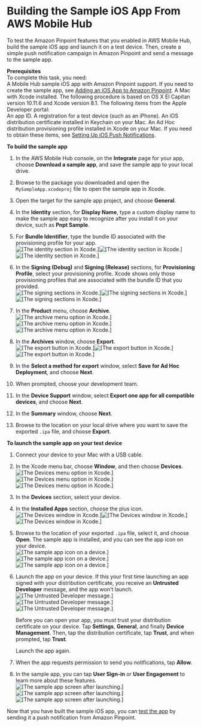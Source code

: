 # Building the Sample iOS App From AWS Mobile Hub<a name="getting-started-ios-sampleapp"></a>

To test the Amazon Pinpoint features that you enabled in AWS Mobile Hub, build the sample iOS app and launch it on a test device\. Then, create a simple push notification campaign in Amazon Pinpoint and send a message to the sample app\.

**Prerequisites**  
To complete this task, you need:  
A Mobile Hub sample iOS app with Amazon Pinpoint support\. If you need to create the sample app, see [Adding an iOS App to Amazon Pinpoint](getting-started-ios-mobilehub.md)\.
A Mac with Xcode installed\. The following procedure is based on OS X El Capitan version 10\.11\.6 and Xcode version 8\.1\.
The following items from the Apple Developer portal:  
An app ID\.
A registration for a test device \(such as an iPhone\)\.
An iOS distribution certificate installed in Keychain on your Mac\.
An Ad Hoc distribution provisioning profile installed in Xcode on your Mac\.
If you need to obtain these items, see [Setting Up iOS Push Notifications](apns-setup.md)\.

**To build the sample app**

1. In the AWS Mobile Hub console, on the **Integrate** page for your app, choose **Download a sample app**, and save the sample app to your local drive\.

1. Browse to the package you downloaded and open the `MySampleApp.xcodeproj` file to open the sample app in Xcode\.

1. Open the target for the sample app project, and choose **General**\.

1. In the **Identity** section, for **Display Name**, type a custom display name to make the sample app easy to recognize after you install it on your device, such as **Pnpt Sample**\.

1. For **Bundle Identifier**, type the bundle ID associated with the provisioning profile for your app\.  
![\[The identity section in Xcode.\]](http://docs.aws.amazon.com/pinpoint/latest/developerguide/images/xcode_identity.png)![\[The identity section in Xcode.\]](http://docs.aws.amazon.com/pinpoint/latest/developerguide/)![\[The identity section in Xcode.\]](http://docs.aws.amazon.com/pinpoint/latest/developerguide/)

1. In the **Signing \(Debug\)** and **Signing \(Release\)** sections, for **Provisioning Profile**, select your provisioning profile\. Xcode shows only those provisioning profiles that are associated with the bundle ID that you provided\.  
![\[The signing sections in Xcode.\]](http://docs.aws.amazon.com/pinpoint/latest/developerguide/images/xcode_signing.png)![\[The signing sections in Xcode.\]](http://docs.aws.amazon.com/pinpoint/latest/developerguide/)![\[The signing sections in Xcode.\]](http://docs.aws.amazon.com/pinpoint/latest/developerguide/)

1. In the **Product** menu, choose **Archive**\.   
![\[The archive menu option in Xcode.\]](http://docs.aws.amazon.com/pinpoint/latest/developerguide/images/xcode_archive.png)![\[The archive menu option in Xcode.\]](http://docs.aws.amazon.com/pinpoint/latest/developerguide/)![\[The archive menu option in Xcode.\]](http://docs.aws.amazon.com/pinpoint/latest/developerguide/)

1. In the **Archives** window, choose **Export**\.  
![\[The export button in Xcode.\]](http://docs.aws.amazon.com/pinpoint/latest/developerguide/images/xcode_export.png)![\[The export button in Xcode.\]](http://docs.aws.amazon.com/pinpoint/latest/developerguide/)![\[The export button in Xcode.\]](http://docs.aws.amazon.com/pinpoint/latest/developerguide/)

1. In the **Select a method for export** window, select **Save for Ad Hoc Deployment**, and choose **Next**\.

1. When prompted, choose your development team\.

1. In the **Device Support** window, select **Export one app for all compatible devices**, and choose **Next**\.

1. In the **Summary** window, choose **Next**\.

1. Browse to the location on your local drive where you want to save the exported `.ipa` file, and choose **Export**\.

**To launch the sample app on your test device**

1. Connect your device to your Mac with a USB cable\.

1. In the Xcode menu bar, choose **Window**, and then choose **Devices**\.  
![\[The Devices menu option in Xcode.\]](http://docs.aws.amazon.com/pinpoint/latest/developerguide/images/xcode_devices.png)![\[The Devices menu option in Xcode.\]](http://docs.aws.amazon.com/pinpoint/latest/developerguide/)![\[The Devices menu option in Xcode.\]](http://docs.aws.amazon.com/pinpoint/latest/developerguide/)

1. In the **Devices** section, select your device\.

1. In the **Installed Apps** section, choose the plus icon\.  
![\[The Devices window in Xcode.\]](http://docs.aws.amazon.com/pinpoint/latest/developerguide/images/xcode_deviceswindow.png)![\[The Devices window in Xcode.\]](http://docs.aws.amazon.com/pinpoint/latest/developerguide/)![\[The Devices window in Xcode.\]](http://docs.aws.amazon.com/pinpoint/latest/developerguide/)

1. Browse to the location of your exported `.ipa` file, select it, and choose **Open**\. The sample app is installed, and you can see the app icon on your device\.  
![\[The sample app icon on a device.\]](http://docs.aws.amazon.com/pinpoint/latest/developerguide/images/app_image.png)![\[The sample app icon on a device.\]](http://docs.aws.amazon.com/pinpoint/latest/developerguide/)![\[The sample app icon on a device.\]](http://docs.aws.amazon.com/pinpoint/latest/developerguide/)

1. Launch the app on your device\. If this your first time launching an app signed with your distribution certificate, you receive an **Untrusted Developer** message, and the app won't launch\.   
![\[The Untrusted Developer message.\]](http://docs.aws.amazon.com/pinpoint/latest/developerguide/images/app_untrusted.png)![\[The Untrusted Developer message.\]](http://docs.aws.amazon.com/pinpoint/latest/developerguide/)![\[The Untrusted Developer message.\]](http://docs.aws.amazon.com/pinpoint/latest/developerguide/)

   Before you can open your app, you must trust your distribution certificate on your device\. Tap **Settings**, **General**, and finally **Device Management**\. Then, tap the distribution certificate, tap **Trust**, and when prompted, tap **Trust**\.

   Launch the app again\.

1. When the app requests permission to send you notifications, tap **Allow**\.

1. In the sample app, you can tap **User Sign\-in** or **User Engagement** to learn more about these features\.  
![\[The sample app screen after launching.\]](http://docs.aws.amazon.com/pinpoint/latest/developerguide/images/app_screen.png)![\[The sample app screen after launching.\]](http://docs.aws.amazon.com/pinpoint/latest/developerguide/)![\[The sample app screen after launching.\]](http://docs.aws.amazon.com/pinpoint/latest/developerguide/)

Now that you have built the sample iOS app, you can [test the app](getting-started-sampletest.md) by sending it a push notification from Amazon Pinpoint\.